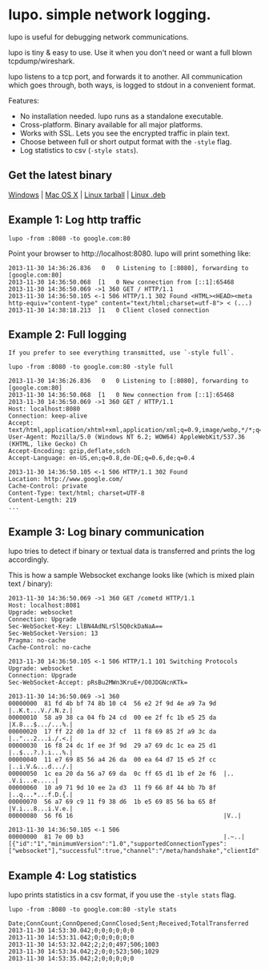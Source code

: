 lupo. simple network logging.
=============================

lupo is useful for debugging network communications.

lupo is tiny & easy to use. Use it when you don't need or want a full blown tcpdump/wireshark.

lupo listens to a tcp port, and forwards it to another.
All communication which goes through, both ways, is logged to stdout in a convenient format.

Features:

* No installation needed. lupo runs as a standalone executable.
* Cross-platform. Binary available for all major platforms.
* Works with SSL. Lets you see the encrypted traffic in plain text.
* Choose between full or short output format with the `-style` flag.
* Log statistics to csv (`-style stats`).

Get the latest binary 
---------------------

[Windows](https://github.com/henning77/lupo/releases/download/v0.2.0/lupo_0.2.0_windows_amd64.zip) |
[Mac OS X](https://github.com/henning77/lupo/releases/download/v0.2.0/lupo_0.2.0_darwin_amd64.zip) |
[Linux tarball](https://github.com/henning77/lupo/releases/download/v0.2.0/lupo_0.2.0_linux_amd64.tar.gz) |
[Linux .deb](https://github.com/henning77/lupo/releases/download/v0.2.0/lupo_0.2.0_amd64.deb)

Example 1: Log http traffic
---------------------------

	lupo -from :8080 -to google.com:80

Point your browser to http://localhost:8080. lupo will print something like:

	2013-11-30 14:36:26.836   0   0 Listening to [:8080], forwarding to [google.com:80]
	2013-11-30 14:36:50.068  [1   0 New connection from [::1]:65468
	2013-11-30 14:36:50.069 ->1 360 GET / HTTP/1.1
	2013-11-30 14:36:50.105 <-1 506 HTTP/1.1 302 Found <HTML><HEAD><meta http-equiv="content-type" content="text/html;charset=utf-8"> < (...)
	2013-11-30 14:38:18.213  ]1   0 Client closed connection

Example 2: Full logging
-----------------------

	If you prefer to see everything transmitted, use `-style full`.

	lupo -from :8080 -to google.com:80 -style full

	2013-11-30 14:36:26.836   0   0 Listening to [:8080], forwarding to [google.com:80]
	2013-11-30 14:36:50.068  [1   0 New connection from [::1]:65468
	2013-11-30 14:36:50.069 ->1 360 GET / HTTP/1.1
	Host: localhost:8080
	Connection: keep-alive
	Accept: text/html,application/xhtml+xml,application/xml;q=0.9,image/webp,*/*;q=0.8
	User-Agent: Mozilla/5.0 (Windows NT 6.2; WOW64) AppleWebKit/537.36 (KHTML, like Gecko) Ch
	Accept-Encoding: gzip,deflate,sdch
	Accept-Language: en-US,en;q=0.8,de-DE;q=0.6,de;q=0.4

	2013-11-30 14:36:50.105 <-1 506 HTTP/1.1 302 Found
	Location: http://www.google.com/
	Cache-Control: private
	Content-Type: text/html; charset=UTF-8
	Content-Length: 219
	...

Example 3: Log binary communication
-----------------------------------
lupo tries to detect if binary or textual data is transferred and prints the log accordingly.

This is how a sample Websocket exchange looks like (which is mixed plain text / binary):

	2013-11-30 14:36:50.069 ->1 360	GET /cometd HTTP/1.1
	Host: localhost:8081
	Upgrade: websocket
	Connection: Upgrade
	Sec-WebSocket-Key: LlBN4AdNLrSl5Q0ckDaNaA==
	Sec-WebSocket-Version: 13
	Pragma: no-cache
	Cache-Control: no-cache

	2013-11-30 14:36:50.105 <-1 506 HTTP/1.1 101 Switching Protocols
	Upgrade: websocket
	Connection: Upgrade
	Sec-WebSocket-Accept: pRsBu2MWn3KruE+/O0JDGNcnKTk=

	2013-11-30 14:36:50.069 ->1 360	
	00000000  81 fd 4b bf 74 8b 10 c4  56 e2 2f 9d 4e a9 7a 9d  |..K.t...V./.N.z.|
	00000010  58 a9 38 ca 04 fb 24 cd  00 ee 2f fc 1b e5 25 da  |X.8...$.../...%.|
	00000020  17 ff 22 d0 1a df 32 cf  11 f8 69 85 2f a9 3c da  |.."...2...i./.<.|
	00000030  16 f8 24 dc 1f ee 3f 9d  29 a7 69 dc 1c ea 25 d1  |..$...?.).i...%.|
	00000040  11 e7 69 85 56 a4 26 da  00 ea 64 d7 15 e5 2f cc  |..i.V.&...d.../.|
	00000050  1c ea 20 da 56 a7 69 da  0c ff 65 d1 1b ef 2e f6  |.. .V.i...e.....|
	00000060  10 a9 71 9d 10 ee 2a d3  11 f9 66 8f 44 bb 7b 8f  |..q...*...f.D.{.|
	00000070  56 a7 69 c9 11 f9 38 d6  1b e5 69 85 56 ba 65 8f  |V.i...8...i.V.e.|
	00000080  56 f6 16                                          |V..|

	2013-11-30 14:36:50.105 <-1 506 
	00000000  81 7e 00 b3                                       |.~..|
	[{"id":"1","minimumVersion":"1.0","supportedConnectionTypes":["websocket"],"successful":true,"channel":"/meta/handshake","clientId":"61p2mdhr4fws221tetjlzxega8c","version":"1.0"}]

Example 4: Log statistics
-------------------------
lupo prints statistics in a csv format, if you use the `-style stats` flag.

	lupo -from :8080 -to google.com:80 -style stats

	Date;ConnCount;ConnOpened;ConnClosed;Sent;Received;TotalTransferred
	2013-11-30 14:53:30.042;0;0;0;0;0;0
	2013-11-30 14:53:31.042;0;0;0;0;0;0
	2013-11-30 14:53:32.042;2;2;0;497;506;1003
	2013-11-30 14:53:34.042;2;0;0;523;506;1029
	2013-11-30 14:53:35.042;2;0;0;0;0;0
